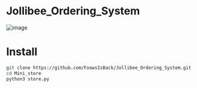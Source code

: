 # Jollibee_Ordering_System
![image](https://github.com/user-attachments/assets/7a3addd8-e479-4e45-b286-0af779cbb30a)

# Install
```sh
git clone https://github.com/FoowsIsBack/Jollibee_Ordering_System.git
cd Mini_store
python3 store.py
```
